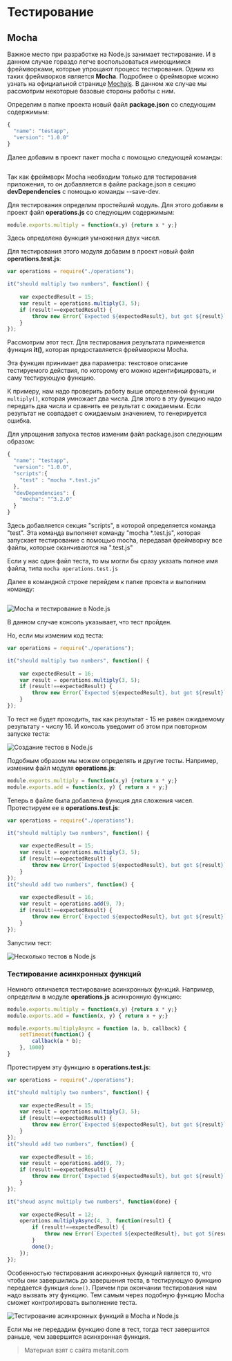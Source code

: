 # Тестирование

## Mocha

Важное место при разработке на Node.js занимает тестирование. И в данном случае гораздо легче воспользоваться имеющимися фреймворками, которые упрощают процесс тестирования. Одним из таких фреймворков является **Mocha**. Подробнее о фреймворке можно узнать на официальной странице [Mochajs](https://mochajs.org/). В данном же случае мы рассмотрим некоторые базовые стороны работы с ним.

Определим в папке проекта новый файл **package.json** со следующим содержимым:

```js
{
  "name": "testapp",
  "version": "1.0.0"
}
```

Далее добавим в проект пакет mocha с помощью следующей команды:

```

```

Так как фреймворк Mocha необходим только для тестирования приложения, то он добавляется в файле package.json в секцию **devDependencies** с помощью команды --save-dev.

Для тестирования определим простейший модуль. Для этого добавим в проект файл **operations.js** со следующим содержимым:

```js
module.exports.multiply = function(x,y) {return x * y;}
```

Здесь определена функция умножения двух чисел.

Для тестирования этого модуля добавим в проект новый файл **operations.test.js**:

```js
var operations = require("./operations");

it("should multiply two numbers", function() {
    
    var expectedResult = 15;
    var result = operations.multiply(3, 5);
    if (result!==expectedResult) {
        throw new Error(`Expected ${expectedResult}, but got ${result}`);
    }
});
```

Рассмотрим этот тест. Для тестирования результата применяется функция **it()**, которая предоставляется фреймворком Mocha.

Эта функция принимает два параметра: текстовое описание тестируемого действия, по которому его можно идентифицировать, и саму тестирующую функцию.

К примеру, нам надо проверить работу выше определенной функции `multiply()`, которая умножает два числа. Для этого в эту функцию надо передать два числа и сравнить ее результат с ожидаемым. Если результат не совпадает с ожидаемым значением, то генерируется ошибка.

Для упрощения запуска тестов изменим файл package.json следующим образом:

```js
{
  "name": "testapp",
  "version": "1.0.0",
  "scripts":{
    "test" : "mocha *.test.js"
  },
  "devDependencies": {
    "mocha": "^3.2.0"
  }
}
```

Здесь добавляется секция "scripts", в которой определяется команда "test". Эта команда выполняет команду "mocha *.test.js", которая запускает тестирование с помощью mocha, передавая фреймворку все файлы, которые оканчиваются на ".test.js"

Если у нас один файл теста, то мы могли бы сразу указать полное имя файла, типа `mocha operations.test.js`

Далее в командной строке перейдем к папке проекта и выполним команду:

```

```

![Mocha и тестирование в Node.js](https://metanit.com/web/nodejs/pics/5.1.png)

В данном случае консоль указывает, что тест пройден.

Но, если мы изменим код теста:

```js
var operations = require("./operations");

it("should multiply two numbers", function() {
    
    var expectedResult = 16;
    var result = operations.multiply(3, 5);
    if (result!==expectedResult) {
        throw new Error(`Expected ${expectedResult}, but got ${result}`);
    }
});
```

То тест не будет проходить, так как результат - 15 не равен ожидаемому результату - числу 16. И консоль уведомит об этом при повторном запуске теста:

![Создание тестов в Node.js](https://metanit.com/web/nodejs/pics/5.2.png)

Подобным образом мы можем определять и другие тесты. Например, изменим файл модуля **operations.js**:

```js
module.exports.multiply = function(x,y) {return x * y;}
module.exports.add = function(x, y) { return x + y;}
```

Теперь в файле была добавлена функция для сложения чисел. Протестируем ее в **operations.test.js**:

```js
var operations = require("./operations");

it("should multiply two numbers", function() {
    
    var expectedResult = 15;
    var result = operations.multiply(3, 5);
    if (result!==expectedResult) {
        throw new Error(`Expected ${expectedResult}, but got ${result}`);
    }
});
it("should add two numbers", function() {
    
    var expectedResult = 16;
    var result = operations.add(9, 7);
    if (result!==expectedResult) {
        throw new Error(`Expected ${expectedResult}, but got ${result}`);
    }
});
```

Запустим тест:

![Несколько тестов в Node.js](https://metanit.com/web/nodejs/pics/5.3.png)

### Тестирование асинхронных функций

Немного отличается тестирование асинхронных функций. Например, определим в модуле **operations.js** асинхронную функцию:

```js
module.exports.multiply = function(x,y) {return x * y;}
module.exports.add = function(x, y) { return x + y;}

module.exports.multiplyAsync = function (a, b, callback) {
    setTimeout(function() {
        callback(a * b);
    }, 1000)
}
```

Протестируем эту функцию в **operations.test.js**:

```js
var operations = require("./operations");

it("should multiply two numbers", function() {
    
    var expectedResult = 15;
    var result = operations.multiply(3, 5);
    if (result!==expectedResult) {
        throw new Error(`Expected ${expectedResult}, but got ${result}`);
    }
});
it("should add two numbers", function() {
    
    var expectedResult = 16;
    var result = operations.add(9, 7);
    if (result!==expectedResult) {
        throw new Error(`Expected ${expectedResult}, but got ${result}`);
    }
});

it("shoud async multiply two numbers", function(done) {
    
    var expectedResult = 12;
    operations.multiplyAsync(4, 3, function(result) {
        if (result!==expectedResult) {
            throw new Error(`Expected ${expectedResult}, but got ${result}`);
        }
        done();
    });
});
```

Особенностью тестирования асинхронных функций является то, что чтобы они завершились до завершения теста, в тестирующую функцию передается функция `done()`. Причем при окончании тестирования нам надо вызвать эту функцию. Тем самым через подобную функцию Mocha сможет контролировать выполнение теста.

![Тестирование асинхронных функций в Mocha и Node.js](https://metanit.com/web/nodejs/pics/5.4.png)

Если мы не передадим функцию done в тест, тогда тест завершится раньше, чем завершится асинхронная функция.


> Материал взят с сайта metanit.com
